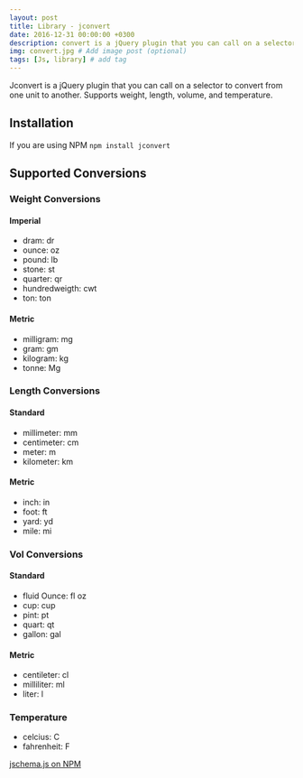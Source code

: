```yaml
---
layout: post
title: Library - jconvert
date: 2016-12-31 00:00:00 +0300
description: convert is a jQuery plugin that you can call on a selector to convert from one unit to another.
img: convert.jpg # Add image post (optional)
tags: [Js, library] # add tag
---
```

Jconvert is a jQuery plugin that you can call on a selector to convert from one unit to another. Supports weight, length, volume, and temperature.

## Installation

If you are using NPM `npm install jconvert`

## Supported Conversions

### Weight Conversions

#### Imperial
* dram: dr
* ounce: oz
* pound: lb
* stone: st
* quarter: qr
* hundredweigth: cwt
* ton: ton

#### Metric
* milligram: mg
* gram: gm
* kilogram: kg
* tonne: Mg

### Length Conversions

#### Standard
* millimeter: mm
* centimeter: cm
* meter: m
* kilometer: km

#### Metric
* inch: in
* foot: ft
* yard: yd
* mile: mi

### Vol Conversions

#### Standard

* fluid Ounce: fl oz
* cup: cup
* pint: pt
* quart: qt
* gallon: gal

#### Metric

* centileter: cl
* milliliter: ml
* liter: l

### Temperature

* celcius: C
* fahrenheit: F

[jschema.js on NPM](https://www.npmjs.com/package/jconvert)
